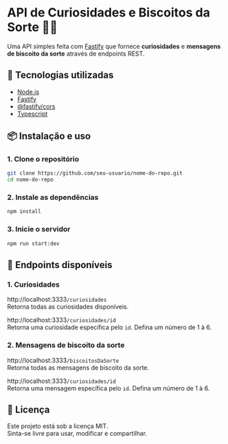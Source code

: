 # API de Curiosidades e Biscoitos da Sorte 🍪✨

Uma API simples feita com [Fastify](https://fastify.dev/) que fornece **curiosidades** e **mensagens de biscoito da sorte** através de endpoints REST.

## 🚀 Tecnologias utilizadas
- [Node.js](https://nodejs.org/)
- [Fastify](https://fastify.dev/)
- [@fastify/cors](https://github.com/fastify/fastify-cors)
- [Typescript](https://www.typescriptlang.org)

## 📦 Instalação e uso

### 1. Clone o repositório
```bash
git clone https://github.com/seu-usuario/nome-do-repo.git
cd nome-do-repo
```

### 2. Instale as dependências
```bash
npm install
```

### 3. Inicie o servidor
```bash
npm run start:dev
```

## 📡 Endpoints disponíveis

### **1. Curiosidades**
http://localhost:3333`/curiosidades`  
Retorna todas as curiosidades disponíveis.

http://localhost:3333`/curiosidades/id`  
Retorna uma curiosidade específica pelo `id`. Defina um número de 1 à 6.


### **2. Mensagens de biscoito da sorte**
http://localhost:3333`/biscoitosDaSorte`  
Retorna todas as mensagens de biscoito da sorte.

http://localhost:3333`/curiosidades/id`  
Retorna uma mensagem específica pelo `id`. Defina um número de 1 à 6.


## 📜 Licença
Este projeto está sob a licença MIT.  
Sinta-se livre para usar, modificar e compartilhar.  
